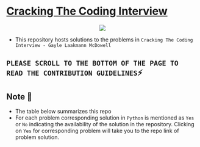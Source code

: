 # [Cracking The Coding Interview](http://www.crackingthecodinginterview.com/)
<p align="center">
  <img src="https://miro.medium.com/max/505/1*wQO2Thx_rHrs51QYjzKLWw.png">
</p>

* This repository hosts solutions to the problems in `Cracking The Coding Interview - Gayle Laakmann McDowell`

## `PLEASE SCROLL TO THE BOTTOM OF THE PAGE TO READ THE CONTRIBUTION GUIDELINES`:zap:

## Note :pushpin:
* The table below summarizes this repo
* For each problem corresponding solution in `Python` is mentioned as `Yes` or `No` indicating the availability of the solution in the repository. Clicking on `Yes` for corresponding problem will take you to the repo link of problem solution.
